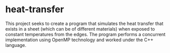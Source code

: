 # heat-transfer
This project seeks to create a program that simulates the heat transfer that exists in a sheet (which can be of different materials) when exposed to constant temperatures from the edges. The program performs a concurrent implementation using OpenMP technology and worked under the C++ language.
